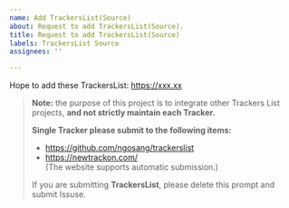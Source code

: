 ```yaml
---
name: Add TrackersList(Source)
about: Request to add TrackersList(Source).
title: Request to add TrackersList(Source)
labels: TrackersList Source
assignees: ''

---
```


Hope to add these TrackersList:
https://xxx.xx

> **Note:** the purpose of this project is to integrate other Trackers List projects, **and not strictly maintain each Tracker.**  
>    
> **Single Tracker please submit to the following items:**  
> * https://github.com/ngosang/trackerslist  
> * https://newtrackon.com/  
> (The website supports automatic submission.)  
>   
> If you are submitting **TrackersList**, please delete this prompt and submit Issuse.
